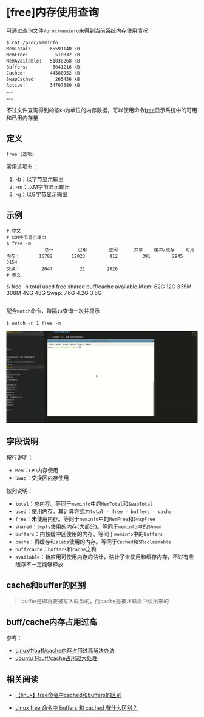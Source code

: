 
# [free]内存使用查询

可通过查询文件`/proc/meminfo`来得到当前系统内存使用情况

```
$ cat /proc/meminfo 
MemTotal:       65591140 kB
MemFree:          510832 kB
MemAvailable:   51038268 kB
Buffers:         5041216 kB
Cached:         44588952 kB
SwapCached:       265456 kB
Active:         34707380 kB
。。。
。。。
```

不过文件查询得到的按`kB`为单位的内存数据，可以使用命令[free](http://manpages.ubuntu.com/manpages/bionic/man1/free.1.html)显示系统中的可用和已用内存量

## 定义

```
free [选项]
```

常用选项有：

1. -b：以字节显示输出
2. -m：以M字节显示输出
3. -g：以G字节显示输出

## 示例

```
# 中文
# 以M字节显示输出
$ free -m
              总计         已用        空闲      共享    缓冲/缓存    可用
内存：       15782       12023         812         391        2945        3154
交换：        2047          21        2026
# 英文
```
$ free -h
                     total        used        free      shared  buff/cache   available
Mem:            62G         12G        335M        308M         49G         48G
Swap:          7.6G        4.2G        3.5G
```
```

配合`watch`命令，每隔`1s`查询一次并显示

```
$ watch -n 1 free -m
```

![](./imgs/free.gif)

## 字段说明

按行说明：

* `Mem`：`CPU`内存使用
* `Swap`：交换区内存使用

按列说明：

* `total`：总内存。等同于`meminfo`中的`MemTotal`和`SwapTotal`
* `used`：使用内存。其计算方式为`total - free - buffers - cache`
* `free`：未使用内存。等同于`meminfo`中的`MemFree`和`SwapFree`
* `shared`：`tmpfs`使用的内存(大部分)。等同于`meminfo`中的`Shmem`
* `buffers`：内核缓冲区使用的内存。等同于`meminfo`中的`Buffers`
* `cache`：页缓存和`slabs`使用的内存。等同于`Cached`和`SReclaimable`
* `buff/cache`：`buffers`和`cache`之和
* `available`：新应用可使用内存的估计，估计了未使用和缓存内存，不过有些缓存不一定能够释放

## cache和buffer的区别

>buffer是即将要被写入磁盘的，而cache是被从磁盘中读出来的

## buff/cache内存占用过高

参考：

* [Linux中buff/cache内存占用过高解决办法](https://www.cnblogs.com/cpw6/p/11711817.html)
* [ubuntu下buff/cache占用过大处理](https://blog.csdn.net/hechaojie_com/article/details/82782880)

## 相关阅读

* [【linux】free命令中cached和buffers的区别](https://www.cnblogs.com/chenpingzhao/p/5161844.html)

* [Linux free 命令中 buffers 和 cached 有什么区别？](https://www.zhihu.com/question/51283353)
